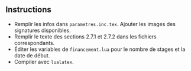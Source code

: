 Instructions
------------

- Remplir les infos dans `parametres.inc.tex`. Ajouter les images des signatures disponibles.
- Remplir le texte des sections 2.7.1 et 2.7.2 dans les fichiers correspondants.
- Éditer les variables de `financement.lua` pour le nombre de stages et la date de début.
- Compiler avec `lualatex`.